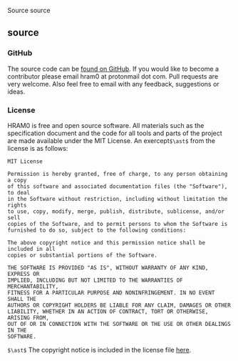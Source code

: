 Source
source

source
-----
### GitHub
The source code can be [found on GitHub](https://github.com/hram0/hram0). If you would like to become a contributor please email hram0 at protonmail dot com. Pull requests are very welcome. Also feel free to email with any feedback, suggestions or ideas.

### License
HRAM0 is free and open source software. All materials such as the specification document and the code for all tools and parts of the project are made available under the MIT License. An exercept`$\ast$` from the license is as follows:
```plaintext
MIT License

Permission is hereby granted, free of charge, to any person obtaining a copy
of this software and associated documentation files (the "Software"), to deal
in the Software without restriction, including without limitation the rights
to use, copy, modify, merge, publish, distribute, sublicense, and/or sell
copies of the Software, and to permit persons to whom the Software is
furnished to do so, subject to the following conditions:

The above copyright notice and this permission notice shall be included in all
copies or substantial portions of the Software.

THE SOFTWARE IS PROVIDED "AS IS", WITHOUT WARRANTY OF ANY KIND, EXPRESS OR
IMPLIED, INCLUDING BUT NOT LIMITED TO THE WARRANTIES OF MERCHANTABILITY,
FITNESS FOR A PARTICULAR PURPOSE AND NONINFRINGEMENT. IN NO EVENT SHALL THE
AUTHORS OR COPYRIGHT HOLDERS BE LIABLE FOR ANY CLAIM, DAMAGES OR OTHER
LIABILITY, WHETHER IN AN ACTION OF CONTRACT, TORT OR OTHERWISE, ARISING FROM,
OUT OF OR IN CONNECTION WITH THE SOFTWARE OR THE USE OR OTHER DEALINGS IN THE
SOFTWARE.
```

`$\ast$` The copyright notice is included in the license file [here](https://github.com/ciphron/hram/blob/main/LICENSE).
